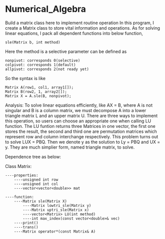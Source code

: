 # Numerical_Algebra
Build a matrix class here to implement routine operation
In this program, I create a Matrix class to store vital information and operations.
As for solving linear equations, I pack all dependent functions into below function,

    sle(Matrix b, int method)

Here the method is a selective parameter can be defined as

    nonpivot: corresponds 0(selective)
    colpivot: corresponds 1(default)
    allpivot: corresponds 2(not ready yet)

So the syntax is like

    Matrix A(row1, col1, array1[]);
    Matrix B(row2, 1, array2[]);
    Matrix X = A.sle(B, nonpivot);


Analysis:
To solve linear equations efficiently, like AX = B, where A is not singular and B is
a column matrix, we must decompose A into a lower triangle matrix L and an upper
matrix U. There are three ways to implement this operation, so users can choose an
appropriate one when calling LU function. The LU funtion returns three Matrices in
one vector, the first one stores the result, the second and third one are permutation
matrices which represent row and column interchange respectively. This problem turns
out to solve LUX = PBQ. Then we denote y as the solution to Ly = PBQ and UX = y.
They are much simplier form, named triangle matrix, to solve.

Dependence tree as below:

Class Matrix:

    ----properties:
        ----unsigned int row
        ----unsigned int col
        ----vector<vector<double>> mat

    ----function:
        ----Matrix sle(Matrix X)
            ----Matrix lowtri_sle(Matrix y)
            ----Matrix uptri_sle(Matrix x)
            ----vector<Matrix> LU(int method)
            ----int max_index(const vector<double>& vec)
        ----print()
        ----trans()
        ----Matrix operator*(const Matrix& A)
